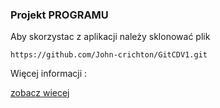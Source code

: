 ### Projekt PROGRAMU

Aby skorzystac z aplikacji należy sklonować plik 

```
https://github.com/John-crichton/GitCDV1.git
```
Więcej informacji :

[zobacz wiecej](https://cdv.pl/studia-podyplomowe/specjalistyczne/biznesowe/it/frontend-developer/)
